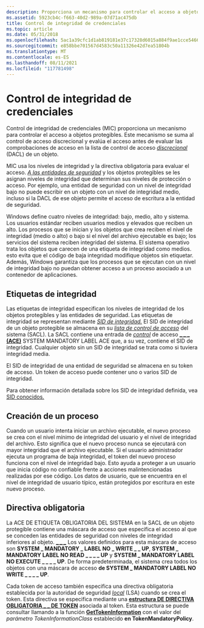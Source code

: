 ```yaml
---
description: Proporciona un mecanismo para controlar el acceso a objetos protegibles.
ms.assetid: 5923cb4c-f663-40d2-989a-07d71ac475db
title: Control de integridad de credenciales
ms.topic: article
ms.date: 05/31/2018
ms.openlocfilehash: 5ac1a39cfc1d1ab819181e37c17328d6015a884f9ae1cce546643480351341b4
ms.sourcegitcommit: e858bbe701567d4583c50a11326e42d7ea51804b
ms.translationtype: MT
ms.contentlocale: es-ES
ms.lasthandoff: 08/11/2021
ms.locfileid: "117781498"
---
```

# <a name="mandatory-integrity-control"></a>Control de integridad de credenciales

Control de integridad de credenciales (MIC) proporciona un mecanismo para controlar el acceso a objetos protegibles. Este mecanismo se suma al control de acceso discrecional y evalúa el acceso antes de evaluar las comprobaciones de acceso en la lista de control de acceso [*discrecional*](/windows/desktop/SecGloss/d-gly) (DACL) de un objeto.

MIC usa los niveles de integridad y la directiva obligatoria para evaluar el acceso. [*A las entidades de seguridad*](/windows/desktop/SecGloss/s-gly) y los objetos protegibles se les asignan niveles de integridad que determinan sus niveles de protección o acceso. Por ejemplo, una entidad de seguridad con un nivel de integridad bajo no puede escribir en un objeto con un nivel de integridad medio, incluso si la DACL de ese objeto permite el acceso de escritura a la entidad de seguridad.

Windows define cuatro niveles de integridad: bajo, medio, alto y sistema. Los usuarios estándar reciben usuarios medios y elevados que reciben un alto. Los procesos que se inician y los objetos que crea reciben el nivel de integridad (medio o alto) o bajo si el nivel del archivo ejecutable es bajo; los servicios del sistema reciben integridad del sistema. El sistema operativo trata los objetos que carecen de una etiqueta de integridad como medios. esto evita que el código de baja integridad modifique objetos sin etiquetar. Además, Windows garantiza que los procesos que se ejecutan con un nivel de integridad bajo no puedan obtener acceso a un proceso asociado a un contenedor de aplicaciones.

## <a name="integrity-labels"></a>Etiquetas de integridad

Las etiquetas de integridad especifican los niveles de integridad de los objetos protegibles y las entidades de seguridad. Las etiquetas de integridad se representan mediante [*SID de integridad.*](/windows/desktop/SecGloss/i-gly) El SID de integridad de un objeto protegible se almacena en su [*lista de control de acceso*](/windows/desktop/SecGloss/s-gly) del sistema (SACL). La SACL contiene una entrada de [*control*](/windows/desktop/SecGloss/a-gly) de acceso [**\_ \_ \_ (ACE)**](/windows/desktop/api/Winnt/ns-winnt-system_mandatory_label_ace) SYSTEM MANDATORY LABEL ACE que, a su vez, contiene el SID de integridad. Cualquier objeto sin un SID de integridad se trata como si tuviera integridad media.

El SID de integridad de una entidad de seguridad se almacena en su token de acceso. Un token de acceso puede contener uno o varios SID de integridad.

Para obtener información detallada sobre los SID de integridad definida, vea [SID conocidos.](well-known-sids.md)

## <a name="process-creation"></a>Creación de un proceso

Cuando un usuario intenta iniciar un archivo ejecutable, el nuevo proceso se crea con el nivel mínimo de integridad del usuario y el nivel de integridad del archivo. Esto significa que el nuevo proceso nunca se ejecutará con mayor integridad que el archivo ejecutable. Si el usuario administrador ejecuta un programa de baja integridad, el token del nuevo proceso funciona con el nivel de integridad bajo. Esto ayuda a proteger a un usuario que inicia código no confiable frente a acciones malintencionadas realizadas por ese código. Los datos de usuario, que se encuentra en el nivel de integridad de usuario típico, están protegidos por escritura en este nuevo proceso.

## <a name="mandatory-policy"></a>Directiva obligatoria

La ACE DE ETIQUETA OBLIGATORIA DEL SISTEMA en la SACL de un objeto protegible contiene una máscara de acceso que especifica el acceso al que se conceden las entidades de seguridad con niveles de integridad inferiores al objeto. [**\_ \_ \_**](/windows/desktop/api/Winnt/ns-winnt-system_mandatory_label_ace) Los valores definidos para esta máscara de acceso son **SYSTEM \_ MANDATORY \_ LABEL NO \_ WRITE \_ \_ UP**, **SYSTEM \_ MANDATORY LABEL NO READ \_ \_ \_ \_ UP** y **SYSTEM \_ MANDATORY LABEL NO EXECUTE \_ \_ \_ \_ UP**. De forma predeterminada, el sistema crea todos los objetos con una máscara de acceso **de SYSTEM \_ MANDATORY LABEL NO WRITE \_ \_ \_ \_ UP**.

Cada token de acceso también especifica una directiva obligatoria establecida por la autoridad de seguridad [*local*](/windows/desktop/SecGloss/l-gly) (LSA) cuando se crea el token. Esta directiva se especifica mediante una [**estructura DE DIRECTIVA OBLIGATORIA \_ \_ DE TOKEN**](/windows/desktop/api/Winnt/ns-winnt-token_mandatory_policy) asociada al token. Esta estructura se puede consultar llamando a la función [**GetTokenInformation**](/windows/win32/api/securitybaseapi/nf-securitybaseapi-gettokeninformation) con el valor del *parámetro TokenInformationClass* establecido **en TokenMandatoryPolicy**.

 

 

